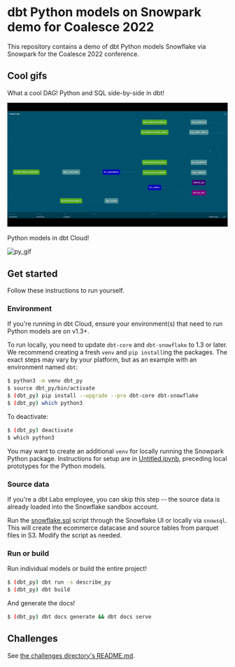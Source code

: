 # dbt Python models on Snowpark demo for Coalesce 2022

This repository contains a demo of dbt Python models Snowflake via Snowpark for the Coalesce 2022 conference.

## Cool gifs

What a cool DAG! Python and SQL side-by-side in dbt!

![DAG](etc/dag.gif)

Python models in dbt Cloud!

![py_gif](etc/py_gif.gif)

## Get started

Follow these instructions to run yourself.

### Environment

If you're running in dbt Cloud, ensure your environment(s) that need to run Python models are on v1.3+.

To run locally, you need to update `dbt-core` and `dbt-snowflake` to 1.3 or later. We recommend creating a fresh `venv` and `pip install`ing the packages. The exact steps may vary by your platform, but as an example with an environment named `dbt`:

```bash
$ python3 -m venv dbt_py
$ source dbt_py/bin/activate
$ (dbt_py) pip install --upgrade --pre dbt-core dbt-snowflake
$ (dbt_py) which python3
```

To deactivate:

```bash
$ (dbt_py) deactivate
$ which python3
```

You may want to create an additional `venv` for locally running the Snowpark Python package. Instructions for setup are in [Untitled.ipynb](models/challenges/Untitled.ipynb), preceding local prototypes for the Python models.

### Source data

If you're a dbt Labs employee, you can skip this step -- the source data is already loaded into the Snowflake sandbox account.

Run the [snowflake.sql](scripts/snowflake.sql) script through the Snowflake UI or locally via `snowsql`. This will create the ecommerce datacase and source tables from parquet files in S3. Modify the script as needed.

### Run or build

Run individual models or build the entire project!

```bash
$ (dbt_py) dbt run -s describe_py
$ (dbt_py) dbt build
```

And generate the docs!

```bash
$ (dbt_py) dbt docs generate && dbt docs serve
```

## Challenges

See [the challenges directory's README.md](models/challenges/README.md).
